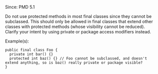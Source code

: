 Since: PMD 5.1

Do not use protected methods in most final classes since they cannot be subclassed. This should 
only be allowed in final classes that extend other classes with protected methods (whose
visibility cannot be reduced). Clarify your intent by using private or package access modifiers instead.

Example(s):
```
public final class Foo {
  private int bar() {}
  protected int baz() {} // Foo cannot be subclassed, and doesn't extend anything, so is baz() really private or package visible? 
}
```
